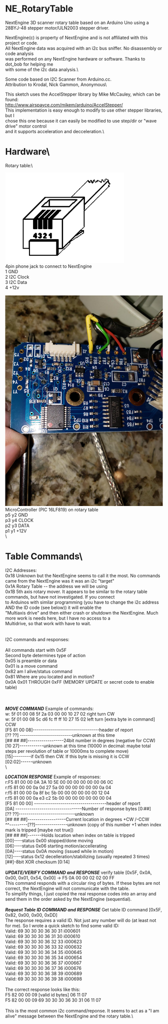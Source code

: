 # NE_RotaryTable
NextEngine 3D scanner rotary table based on an Arduino Uno using a 28BYJ-48 stepper motor/ULN2003 stepper driver.

NextEngine(c) is property of NextEngine and is not affiliated with this project or code.\
All NextEngine data was acquired with an i2c bus sniffer.  No disassembly or code analysis\
was performed on any NextEngine hardware or software.  Thanks to dot_bob for helping me \
with some of the i2c data analysis.\

Some code based on I2C Scanner from Arduino.cc.\
Attribution to Krodal, Nick Gammon, Anonymous\

This sketch uses the AccelStepper library by Mike McCauley, which can be found:\
http://www.airspayce.com/mikem/arduino/AccelStepper/ \
This implementation is easy enough to modify to use other stepper libraries, but I \
chose this one because it can easily be modified to use step/dir or "wave drive" motor control\
and it supports acceleration and decceleration.\

# Hardware\
Rotary table:\

![NE_RotaryTableConnector.png](https://github.com/1bigpig/NE_RotaryTable/blob/main/NE_RotaryTableConnector.png)
\
4pin phone jack to connect to NextEngine\
1 GND\
2 I2C Clock\
3 I2C Data\
4 +12v\
\
![NE_uController.png](https://github.com/1bigpig/NE_RotaryTable/blob/main/NE_uController.png)
\
MicroController (PIC 16LF819) on rotary table\
p5	y2	GND\
p3	y4	CLOCK\
p2	y3	DATA\
p1	y1	+12V\
\
# Table Commands\
I2C Addresses:\
0x18 Unknown but the NextEngine seems to call it the most.  No commands came from the NextEngine was it was an i2c "target"\
0x1A Rotary Table -- the address we will be using\
0x1B 5th axis rotary mover.  It appears to be similar to the rotary table commands, but have not investigated.  If you connect\
to Arduinos with similar programming (you have to change the i2c address AND the ID code (see below)) it will enable the\
"Multiaxis drive" and then either crash or shutdown the NextEngine.  Much more work is needs here, but I have no access to a \
Multidrive, so that work with have to wait.\
\
\
I2C commands and responses:\
\
All commands start with 0x5F\
Second byte determines type of action\
0x05 is preamble or data\
0x01 is a move command\
0x82 am I alive/status command\
0x81 Where are you located and in motion?\
0x0A 0x01 THROUGH 0xFF (MEMORY UPDATE or secret code to enable table)\
\
\
\
___MOVE COMMAND___
Example of commands:\
w: 5f 01 00 08 5f 2a 03 00 00 10 27 02    right turn CW\
w: 5f 01 00 08 5c d6 fc ff ff 10 27 15 02   left turn [extra byte in command] CCW\
  [F5 81 00 08]---------------------------------header of report\
              [?? ??] --------------------------unknown at this time\
                    [## ## ##]------------------24bit number in degrees (negative for CCW)\
                             [10 27]------------unknown at this time (10000 in decimal: maybe total steps per revolution of table or 10000ms to complete move)\
                                   [15]---------if 0x15 then CW.  If this byte is missing it is CCW\
                                   [02:02]------unknown\
                                   \
                                   
___LOCATION RESPONSE___
Example of responses:\
r:F5 81 00 00 0A 3A 10 5E 00 00 00 00 00 00 06 0C\
r:f5 81 00 00 0a 0d 27 5a 00 00 00 00 00 00 0a 04\
r:f5 81 00 00 0a 8f bc 5b 00 00 00 00 00 00 12 04\
r:f5 81 00 00 0a e3 c2 5b 00 00 00 00 00 00 00 04\
 [F5 81 00 00] ------------------------------------header of report\
             [0A] ---------------------------------Number of response bytes [0:##]\
                [?? ??]----------------------------unknown \
                      [## ## ##]-------------------Current location in degrees +CW /-CCW\
                    ^^---------[??]----------------unknown (copy of this number +1 when index mark is tripped [maybe not true])\
                                  [## ## ##]-------Holds location when index on table is tripped\
                                           [00]----status 0x00 stopped/done moving\
                                           [06]----status 0x06 starting motion/accellerating\
                                           [0A]----status 0x0A moving (issued while in motion)\
                                           [12]----status 0x12 decelleration/stabilizing (usually repeated 3 times)\
                                              [##]-8bit XOR checksum [0:14]\
\
___UPDATE/VERIFY COMMAND and RESPONSE___
verify table [0x5F, 0x0A, 0x00, 0x01, 0x54, 0x00] -> F5 0A 00 00 02 02 00 FF\
This command responds with a circular ring of bytes.  If these bytes are not correct, the NextEngine will not communicate with the table.\
To simplify things, I just copied the real response codes into an array and send them in the order asked by the NextEngine (sequential).\
\
___Request Table ID COMMAND and RESPONSE___
Get table ID command [0x5F, 0x82, 0x00, 0x00, 0xDD]\
The response requires a valid ID.  Not just any number will do (at least not for me).  So I wrote a quick sketch to find some valid ID:\
Valid:  69 30 30 30 36 30 31  i000601\
Valid:  69 30 30 30 36 31 30  i000610\
Valid:  69 30 30 30 36 32 33  i000623\
Valid:  69 30 30 30 36 33 32  i000632\
Valid:  69 30 30 30 36 34 35  i000645\
Valid:  69 30 30 30 36 35 34  i000654\
Valid:  69 30 30 30 36 36 37  i000667\
Valid:  69 30 30 30 36 37 36  i000676\
Valid:  69 30 30 30 36 38 39  i000689\
Valid:  69 30 30 30 36 39 38  i000698\
\
The correct response looks like this:\
F5 82 00 00 09 [valid id bytes] 06 11 07\
F5 82 00 00 09 69 30 30 30 36 30 31 06 11 07\
\
This is the most common i2c command/reponse.  It seems to act as a "I am alive" message between the NextEngine and the rotary table.\


